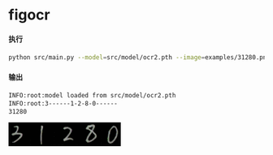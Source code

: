 # figocr

#### 执行
```bash
python src/main.py --model=src/model/ocr2.pth --image=examples/31280.png
```
#### 输出
```
INFO:root:model loaded from src/model/ocr2.pth
INFO:root:3------1-2-8-0------
31280
```
![](examples/31280.png)